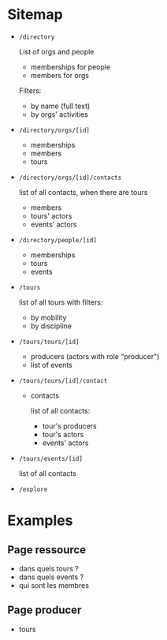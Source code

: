 # Sitemap

- `/directory`

  List of orgs and people

  - memberships for people
  - members for orgs

  Filters:

  - by name (full text)
  - by orgs' activities

- `/directory/orgs/[id]`

  - memberships
  - members
  - tours

- `/directory/orgs/[id]/contacts`

  list of all contacts, when there are tours

  - members
  - tours' actors
  - events' actors

- `/directory/people/[id]`

  - memberships
  - tours
  - events

- `/tours`

  list of all tours with filters:

  - by mobility
  - by discipline

- `/tours/tours/[id]`

  - producers (actors with role "producer")
  - list of events

- `/tours/tours/[id]/contact`

  - contacts

    list of all contacts:

    - tour's producers
    - tour's actors
    - events' actors

- `/tours/events/[id]`

  list of all contacts

- `/explore`

# Examples

## Page ressource

- dans quels tours ?
- dans quels events ?
- qui sont les membres

## Page producer

- tours
